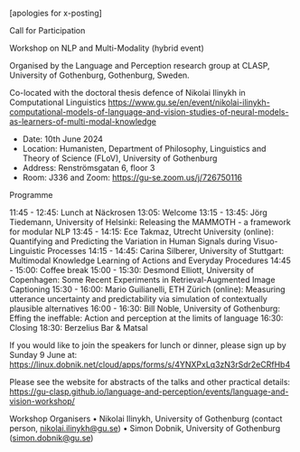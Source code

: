 \[apologies for x-posting\]

Call for Participation

Workshop on NLP and Multi-Modality (hybrid event)

Organised by the Language and Perception research group at CLASP, University of Gothenburg, Gothenburg, Sweden.

Co-located with the doctoral thesis defence of Nikolai Ilinykh in Computational Linguistics https://www.gu.se/en/event/nikolai-ilinykh-computational-models-of-language-and-vision-studies-of-neural-models-as-learners-of-multi-modal-knowledge 

  - Date: 10th June 2024
  - Location: Humanisten, Department of Philosophy, Linguistics and Theory of Science (FLoV), University of Gothenburg
  - Address: Renströmsgatan 6, floor 3
  - Room: J336 and Zoom: https://gu-se.zoom.us/j/726750116 

Programme

11:45 - 12:45: Lunch at Näckrosen
13:05: Welcome
13:15 - 13:45: Jörg Tiedemann, University of Helsinki: Releasing the MAMMOTH - a framework for modular NLP
13:45 - 14:15: Ece Takmaz, Utrecht University (online): Quantifying and Predicting the Variation in Human Signals during Visuo-Linguistic Processes
14:15 - 14:45: Carina Silberer, University of Stuttgart: Multimodal Knowledge Learning of Actions and Everyday Procedures
14:45 - 15:00: Coffee break
15:00 - 15:30: Desmond Elliott, University of Copenhagen: Some Recent Experiments in Retrieval-Augmented Image Captioning
15:30 - 16:00: Mario Guilianelli, ETH Zürich (online): Measuring utterance uncertainty and predictability via simulation of contextually plausible alternatives
16:00 - 16:30: Bill Noble, University of Gothenburg: Effing the ineffable: Action and perception at the limits of language
16:30: Closing
18:30: Berzelius Bar & Matsal

If you would like to join the speakers for lunch or dinner, please sign up by Sunday 9 June at: https://linux.dobnik.net/cloud/apps/forms/s/4YNXPxLq3zN3rSdr2eCRfHb4 

Please see the website for abstracts of the talks and other practical details: https://gu-clasp.github.io/language-and-perception/events/language-and-vision-workshop/ 

Workshop Organisers
    • Nikolai Ilinykh, University of Gothenburg (contact person, nikolai.ilinykh@gu.se)
    • Simon Dobnik, University of Gothenburg (simon.dobnik@gu.se)
